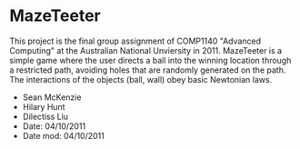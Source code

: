 # MazeTeeter
This project is the final group assignment of COMP1140 "Advanced Computing" at the Australian National Unviersity in 2011. 
MazeTeeter is a simple game where the user directs a ball into the winning location through a restricted path, avoiding holes that are randomly generated on the path. The interactions of the objects (ball, wall) obey basic Newtonian laws.

 * Sean McKenzie	
 *	Hilary Hunt
 *	Dilectiss Liu
 *	Date:				  04/10/2011
 *	Date mod:			04/10/2011
 
